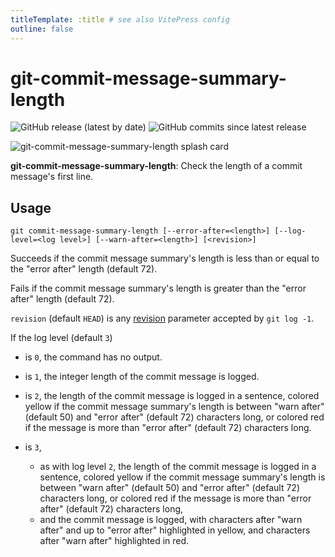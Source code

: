 ```yaml
---
titleTemplate: :title # see also VitePress config
outline: false
---
```


# git-commit-message-summary-length

![GitHub release (latest by date)](https://img.shields.io/github/v/release/olets/git-commit-message-summary-length) ![GitHub commits since latest release](https://img.shields.io/github/commits-since/olets/git-commit-message-summary-length/latest)

![git-commit-message-summary-length splash card](/git-commit-message-summary-length-card.png)

**git-commit-message-summary-length**: Check the length of a commit message's first line.

## Usage

```shell
git commit-message-summary-length [--error-after=<length>] [--log-level=<log level>] [--warn-after=<length>] [<revision>]
```

Succeeds if the commit message summary's length is less than or equal to the "error after" length (default 72).

Fails if the commit message summary's length is greater than the "error after" length (default 72).

`revision` (default `HEAD`) is any [revision](https://git-scm.com/docs/gitrevisions) parameter accepted by `git log -1`.

If the log level (default `3`)

- is `0`, the command has no output.

- is `1`, the integer length of the commit message is logged.

- is `2`, the length of the commit message is logged in a sentence, colored yellow if the commit message summary's length is between "warn after" (default 50) and "error after" (default 72) characters long, or colored red if the message is more than "error after" (default 72) characters long.

- is `3`,
    - as with log level `2`, the length of the commit message is logged in a sentence, colored yellow if the commit message summary's length is between "warn after" (default 50) and "error after" (default 72) characters long, or colored red if the message is more than "error after" (default 72) characters long,
    - and the commit message is logged, with characters after "warn after" and up to "error after" highlighted in yellow, and characters after "warn after" highlighted in red.
